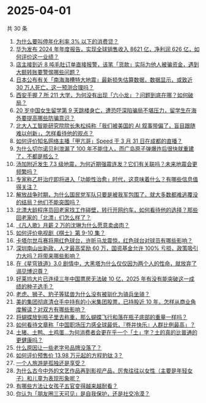 # 2025-04-01

共 30 条

<!-- BEGIN ZHIHUVIDEO -->
<!-- 最后更新时间 Tue Apr 01 2025 04:13:17 GMT+0800 (China Standard Time) -->
1. [为什么要叫停年化利率 3% 以下的消费贷？](https://www.zhihu.com/question/1889697306443489330)
1. [华为发布 2024 年年度报告，实现全球销售收入 8621 亿，净利润 626 亿，如何评价这一业绩？](https://www.zhihu.com/question/1890072669543691331)
1. [店主接到近 8 吨毛肚订单直接报警，该笔「货款」实际为他人被骗资金，遇到大额转账要警惕哪些问题？](https://www.zhihu.com/question/1890006565874005497)
1. [日本公布有关「南海海槽特大地震」最新损失估算数据，数据显示，或致近 30 万人死亡，这一预测合理吗？](https://www.zhihu.com/question/1890034523791652458)
1. [西安手握 7 所 211 大学，为何没有出现「六小龙」？问题到底在哪？如何破局？](https://www.zhihu.com/question/14175308229)
1. [20 岁中国女生留学第 9 天跳楼身亡，遭恐吓深陷骗局不堪压力，留学生在海外要提高哪些防骗意识？](https://www.zhihu.com/question/1889986059170963534)
1. [北大人工智能研究院院长朱松纯称「我们被美国的 AI 叙事带偏了，盲目跟随难以创新」，怎样看待他的观点？](https://www.zhihu.com/question/1890019994286384075)
1. [如何评价知名网络主播「甲亢哥」Speed 于 3 月 31 日在成都的直播？](https://www.zhihu.com/question/1890056140072669300)
1. [为什么切尔诺贝利泄漏了 100 年不能住人，而广岛原子弹爆炸后很快就重建了，不都是核么？](https://www.zhihu.com/question/21580418)
1. [汤加附近发生 7.3 级地震，为何近期强震连发？它们有关联吗？未来地震会更频繁吗？](https://www.zhihu.com/question/1889779548603773881)
1. [专家称乙肝治疗即将进入「功能性治愈」时代，这意味着什么？有哪些信息值得关注？](https://www.zhihu.com/question/1889733376111503281)
1. [解放战争时期，为什么国民党军队只要是被我军包围了，就大多数都难逃覆没的结局？他们不能突围吗？](https://www.zhihu.com/question/8686697720)
1. [北漂大龄程序员回老家找工作碰壁，转行开网约车，如何看待他的选择？那些回老家的「北漂」们怎么样了？](https://www.zhihu.com/question/1889018701115793691)
1. [《凡人歌》月薪 2 万的沈琳为什么愿意卖卤肉？](https://www.zhihu.com/question/667537804)
1. [如何评价电视剧《棋士》第 9-10 集？](https://www.zhihu.com/question/1889791825482575985)
1. [卡塔尔世乓赛将用红色球台，许昕马龙震惊，红色球台对球员有哪些影响？](https://www.zhihu.com/question/1889954676474078317)
1. [深圳南山出新政，人才最高奖励 60 万，国资基金允许 100% 亏损，政策吸引力大吗？将带来哪些影响？](https://www.zhihu.com/question/1888634247134273807)
1. [在《星穹铁道》3.0 剧情中，大黑塔为什么仅仅因为两个人的性命，就放弃了谒见博识尊？](https://www.zhihu.com/question/1888631815763391442)
1. [好莱坞大片已连续三年中国票房无法破 10 亿，2025 年有没有能突破这一成绩的种子选手？](https://www.zhihu.com/question/15687177258)
1. [老虎、狮子、豹子等猛兽为什么没有被驯化为骑兵坐骑？](https://www.zhihu.com/question/660170329)
1. [美的集团彻底清仓手中持有的小米集团股票，已持股近 10 年，怎样从商业角度解读？对双方有哪些影响？](https://www.zhihu.com/question/1889974044394217625)
1. [将蝴蝶放到瓶子里去称重，那么蝴蝶飞行和落在瓶子底部的重量一样吗？](https://www.zhihu.com/question/12118577411)
1. [如何看待文章称「中国职场压力感全球最低，『卷并快乐』人群比例最高」？](https://www.zhihu.com/question/1889167513075558299)
1. [土猪、土鸭、土鸡蛋…为何消费者会更在乎一个「土」字？土的真的比普通的更健康吗？](https://www.zhihu.com/question/1890032511859527956)
1. [什么原因让一些老字号品牌没落了？](https://www.zhihu.com/question/59551072)
1. [如何评价预售价 13.98 万元起的方程豹钛 3？](https://www.zhihu.com/question/1890132206229374845)
1. [一个人旅游是孤独还是享受？](https://www.zhihu.com/question/13460668292)
1. [为什么古今中外的文艺作品再到影视产品，厉鬼往往以女性（主要是年轻女子）和儿童为表现形象呢？](https://www.zhihu.com/question/15694005151)
1. [有哪些方法让女孩子五官变得越来越耐看？](https://www.zhihu.com/question/13608547444)
1. [你认为「朋友圈三天可见」是自我保护，还是社交冷漠？](https://www.zhihu.com/question/15655689469)
<!-- END ZHIHUVIDEO -->
